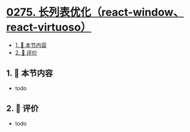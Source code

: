 # [0275. 长列表优化（react-window、react-virtuoso）](https://github.com/tnotesjs/TNotes.react/tree/main/notes/0275.%20%E9%95%BF%E5%88%97%E8%A1%A8%E4%BC%98%E5%8C%96%EF%BC%88react-window%E3%80%81react-virtuoso%EF%BC%89)

<!-- region:toc -->

- [1. 🎯 本节内容](#1--本节内容)
- [2. 🫧 评价](#2--评价)

<!-- endregion:toc -->

## 1. 🎯 本节内容

- todo

## 2. 🫧 评价

- todo
